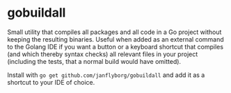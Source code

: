 # gobuildall
Small utility that compiles all packages and all code in a Go project without keeping the resulting binaries. Useful when added as an external command to the Golang IDE if you want a button or a keyboard shortcut that compiles (and which thereby syntax checks) all relevant files in your project (including the tests, that a normal build would have omitted). 

Install with `go get github.com/janflyborg/gobuildall` and add it as a shortcut to your IDE of choice.
